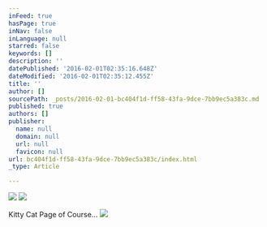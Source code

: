 ```yaml
---
inFeed: true
hasPage: true
inNav: false
inLanguage: null
starred: false
keywords: []
description: ''
datePublished: '2016-02-01T02:35:16.648Z'
dateModified: '2016-02-01T02:35:12.455Z'
title: ''
author: []
sourcePath: _posts/2016-02-01-bc404f1d-ff58-43fa-9dce-7bb9ec5a383c.md
published: true
authors: []
publisher:
  name: null
  domain: null
  url: null
  favicon: null
url: bc404f1d-ff58-43fa-9dce-7bb9ec5a383c/index.html
_type: Article

---
```

![](https://s3-us-west-2.amazonaws.com/the-grid-img/p/12f1dd1d9cb07057ac8a19e1d4993b9a7d9c534b.jpg)
![](https://the-grid-user-content.s3-us-west-2.amazonaws.com/084fd8ed-6bc0-4c58-9432-095ea6cd0831.JPG)

Kitty Cat Page of Course...
![](https://the-grid-user-content.s3-us-west-2.amazonaws.com/f9b4abd0-c18a-4621-b797-3a264691320e.JPG)